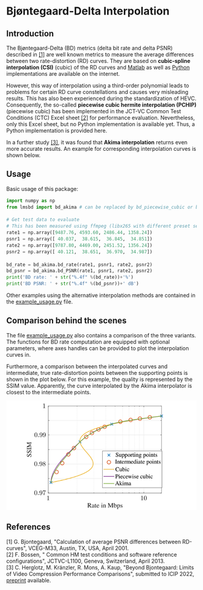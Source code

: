 # Bjøntegaard-Delta Interpolation
## Introduction
The Bjøntegaard-Delta (BD) metrics (delta bit rate and delta PSNR) described in [[1]](/doc/VCEG-M33.pdf)
are well known metrics to measure the
average differences between two rate-distortion (RD) curves. They are based on **cubic-spline interpolation (CSI)** (cubic)
of the RD curves and [Matlab](https://www.mathworks.com/matlabcentral/fileexchange/41749-bjontegaard-metric-calculation-bd-psnr) 
as well as [Python](https://github.com/google/compare-codecs/blob/master/lib/visual_metrics.py) implementations are available on the internet.

However, this way of interpolation using a third-order polynomial leads to
problems for certain RD curve constellations and causes very misleading results.
This has also been experienced during the standardization of HEVC. Consequently, 
the so-called **piecewise cubic hermite interpolation (PCHIP)** (piecewise cubic) has been implemented in the JCT-VC Common Test Conditions (CTC) Excel 
sheet [[2]](http://phenix.int-evry.fr/jct/doc_end_user/documents/12_Geneva/wg11/JCTVC-L1100-v1.zip) for performance evaluation.
Nevertheless, only this Excel sheet, but no Python implementation is available yet. Thus, a Python implementation is provided here. 

In a further study [[3]](https://doi.org/10.48550/arXiv.2202.12565), it was found that **Akima interpolation** returns even more accurate results. An example for corresponding interpolation curves is shown below. 


## Usage
Basic usage of this package:
```python
import numpy as np
from lmsbd import bd_akima # can be replaced by bd_piecewise_cubic or bd_cubic

# Get test data to evaluate
# This has been measured using ffmpeg (libx265 with different preset settings).
rate1 = np.array([9487.76, 4593.60, 2486.44, 1358.24])
psnr1 = np.array([ 40.037,  38.615,  36.845,  34.851])
rate2 = np.array([9787.80, 4469.00, 2451.52, 1356.24])
psnr2 = np.array([ 40.121,  38.651,  36.970,  34.987])

bd_rate = bd_akima.bd_rate(rate1, psnr1, rate2, psnr2)
bd_psnr = bd_akima.bd_PSNR(rate1, psnr1, rate2, psnr2)
print('BD rate: ' + str("%.4f" %(bd_rate))+'%')
print('BD PSNR: ' + str("%.4f" %(bd_psnr))+' dB')
```
Other examples using the alternative interpolation methods are contained in the [example_usage.py](example_usage.py) file.


## Comparison behind the scenes
The file [example_usage.py](example_usage.py) also contains a comparison of the three variants.
The functions for BD rate computation are equipped with optional parameters, 
where axes handles can be provided to plot the interpolation curves in.

Furthermore, a comparison between the interpolated curves and intermediate, true rate-distortion points between the supporting points is shown in the plot below. 
For this example, the quality is represented by the SSIM value. Apparently, the curve interpolated by the Akima interpolator is closest to the intermediate points. 

![Measured data](doc/interpolated_curves.png)

## References
[1] G. Bjontegaard, "Calculation of average PSNR differences between RD-curves", VCEG-M33, Austin, TX, USA, April 2001. <br/>
[2] F. Bossen, " 	Common HM test conditions and software reference configurations", JCTVC-L1100, Geneva, Switzerland, April 2013. <br/>
[3] C. Herglotz, M. Kränzler, R. Mons, A. Kaup, "Beyond Bjontegaard: Limits of Video Compression Performance Comparisons", submitted to ICIP 2022, [preprint](https://doi.org/10.48550/arXiv.2202.12565) available. <br/>
